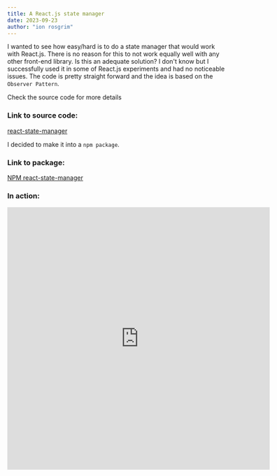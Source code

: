 ```yaml
---
title: A React.js state manager
date: 2023-09-23
author: "ion rosgrim"
---
```


I wanted to see how easy/hard is to do a state manager that would work with React.js. There is no reason for this to not work equally well with any other front-end library.
Is this an adequate solution? 
I don't know but I successfully used it in some of React.js experiments and had no noticeable issues.
The code is pretty straight forward and the idea is based on the `Observer Pattern`.


Check the source code for more details

### Link to source code:
[react-state-manager](https://github.com/irosgrim/react-state-manager)


I decided to make it into a `npm package`.

### Link to package:
[NPM react-state-manager](https://www.npmjs.com/package/@irosgrim/react-state-manager)


### In action:

<iframe src="https://irosgrim.github.io/state-management/" frameborder="0" width="600" height="600" loading="lazy"></iframe>
